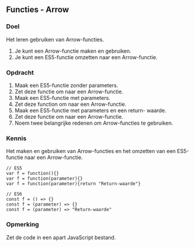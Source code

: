 ## Functies - Arrow

### Doel
Het leren gebruiken van Arrow-functies.
1. Je kunt een Arrow-functie maken en gebruiken.
2. Je kunt een ES5-functie omzetten naar een Arrow-functie.

### Opdracht
1. Maak een ES5-functie zonder parameters.
2. Zet deze functie om naar een Arrow-functie.
3. Maak een ES5-functie met parameters.
4. Zet deze function om naar een Arrow-functie. 
5. Maak een ES5-functie met parameters en een return- waarde.
6. Zet deze functie om naar een Arrow-functie. 
7. Noem twee belangrijke redenen om Arrow-functies te gebruiken.

### Kennis
Het maken en gebruiken van Arrow-functies en het omzetten van een ES5-functie naar een Arrow-functie.  
```
// ES5
var f = function(){}
var f = function(parameter){}
var f = function(parameter){return "Return-waarde"}

// ES6
const f = () => {}
const f = (parameter) => {}
const f = (parameter) => "Return-waarde"
```

### Opmerking 
Zet de code in een apart JavaScript bestand.